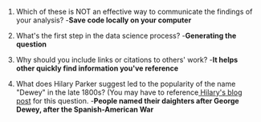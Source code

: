 1. Which of these is NOT an effective way to communicate the findings of your analysis?
-**Save code locally on your computer**

2. What's the first step in the data science process?
-**Generating the question**

3. Why should you include links or citations to others' work?
-**It helps other quickly find information you've reference**

4. What does Hilary Parker suggest led to the popularity of the name "Dewey" in the late 1800s? (You may have to reference[ Hilary's blog post](https://hilaryparker.com/2013/01/30/hilary-the-most-poisoned-baby-name-in-us-history/) for this question.
-**People named their daighters after George Dewey, after the Spanish-American War**

